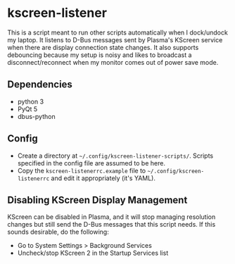 # kscreen-listener

This is a script meant to run other scripts automatically when I dock/undock my laptop. It listens to D-Bus messages sent by Plasma's KScreen service when there are display connection state changes. It also supports debouncing because my setup is noisy and likes to broadcast a disconnect/reconnect when my monitor comes out of power save mode.

## Dependencies
- python 3
- PyQt 5
- dbus-python

## Config
- Create a directory at `~/.config/kscreen-listener-scripts/`. Scripts specified in the config file are assumed to be here.
- Copy the `kscreen-listenerrc.example` file to `~/.config/kscreen-listenerrc` and edit it appropriately (it's YAML).

## Disabling KScreen Display Management
KScreen can be disabled in Plasma, and it will stop managing resolution changes but still send the D-Bus messages that this script needs. If this sounds desirable, do the following:
- Go to System Settings > Background Services
- Uncheck/stop KScreen 2 in the Startup Services list